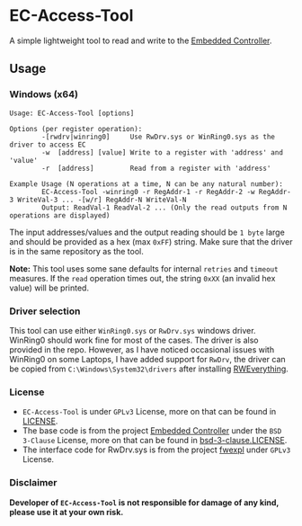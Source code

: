 # **EC-Access-Tool**
A simple lightweight tool to read and write to the [Embedded Controller](https://en.wikipedia.org/wiki/Embedded_controller). 

## **Usage**

### **Windows (x64)**
```
Usage: EC-Access-Tool [options]

Options (per register operation):
        -[rwdrv|winring0]     Use RwDrv.sys or WinRing0.sys as the driver to access EC
        -w  [address] [value] Write to a register with 'address' and 'value'
        -r  [address]         Read from a register with 'address'

Example Usage (N operations at a time, N can be any natural number):
        EC-Access-Tool -winring0 -r RegAddr-1 -r RegAddr-2 -w RegAddr-3 WriteVal-3 ... -[w/r] RegAddr-N WriteVal-N
        Output: ReadVal-1 ReadVal-2 ... (Only the read outputs from N operations are displayed)

```
The input addresses/values and the output reading should be `1 byte` large and should be provided as a hex (max `0xFF`) string. Make sure that the driver is in the same repository as the tool. 

**Note:** This tool uses some sane defaults for internal `retries` and `timeout` measures. 
If the `read` operation times out, the string `0xXX` (an invalid hex value) will be printed.

### **Driver selection**
This tool can use either `WinRing0.sys` or `RwDrv.sys` windows driver. WinRing0 should work fine for most of the cases. 
The driver is also provided in the repo. However, as I have noticed occasional issues with WinRing0 on some Laptops, 
I have added support for `RwDrv`, the driver can be copied from `C:\Windows\System32\drivers` 
after installing [RWEverything](http://rweverything.com/). 

### **License**
* `EC-Access-Tool` is under `GPLv3` License, more on that can be found in [LICENSE](https://github.com/shubhampaul/EC-Access-Tool/blob/main/LICENSE).
* The base code is from the project [Embedded Controller](https://github.com/Soberia/EmbeddedController) under the `BSD 3-Clause` License, more on that can be found in [bsd-3-clause.LICENSE](https://github.com/shubhampaul/EC-Access-Tool/blob/main/bsd-3-clause.LICENSE).
* The interface code for RwDrv.sys is from the project [fwexpl](https://github.com/Cr4sh/fwexpl) under `GPLv3` License.

### **Disclaimer**
**Developer of `EC-Access-Tool` is not responsible for damage of any kind, please use it at your own risk.**
